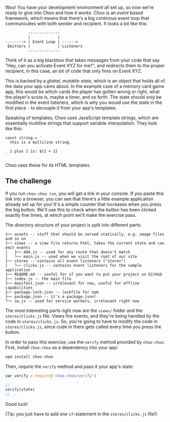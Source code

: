 Woo! You have your development environment all set up, so now we're ready to
give into Choo and how it works. Choo is an _event based_ framework, which
means that there's a big continous event loop that communicates with both
sender and recipient. It looks a bit like this:

```
          --------------
          |            |
--------> | Event Loop | ------>
 Emitters |            | Listeners
          --------------
```

Think of it as a big blackbox that takes messages from your code that say
"Hey, can you activate Event XYZ for me?", and redirects them to the
proper recipient, in this case, an bit of code that only fires on Event XYZ.

This is backed by a _global, mutable state_, which is an object that holds all
of the data your app cares about. In the example case of a memory card game
app, this would be which cards the player has gotten wrong or right, what the
player's score is, maybe a timer, and so forth. The state should only be
modified in the event listeners, which is why you would use the state in the
first place - to decouple it from your app's templates.

Speaking of templates, Choo uses JavaScript template strings, which are
essentially multiline strings that support variable interpolation. They look
like this:

```
const string = `
  this is a multiline string.

  1 plus 1 is: ${1 + 1}
`
```

Choo uses these for its HTML templates.

## The challenge

If you run `choo-choo run`, you will get a link in your console. If you paste
this link into a browser, you can see that there's a little example application
already set up for you! It's a simple counter that increases when you press the
big button. We'll use this to check when the button has been clicked exactly
five times, at which point we'll make the exercise pass.

The directory structure of your project is split into different parts:

```
├── assets -- stuff that should be served statically, e.g. image files and so on
├── views -- a view file returns html, takes the current state and can emit events
│   ├── 404.js -- used for any route that doesn't match
│   └── main.js -- used when we visit the root of our site
├── stores -- contains all event listeners ("stores")
|   └── clicks.js -- contains event listeners for the sample application
├── README.md -- useful for if you want to put your project on GitHub
├── index.js -- the main file
├── manifest.json -- irrelevant for now, useful for offline capabilities
├── package-lock.json -- lockfile for npm
├── package.json -- it's a package.json!
└── sw.js -- used for service workers, irrelevant right now
```

The most interesting parts right now are the `views/` folder and the `stores/clicks.js`
file. Views fire events, and they're being handled by the code in `stores/clicks.js`.
So, you're going to have to modify the code in `stores/clicks.js`, since code in there
gets called every time you press the button.

In order to pass this exercise, use the `verify` method provided by
`choo-choo`. First, install `choo-choo` as a dependency into your app:

```sh
npm install choo-choo
```

Then, require the `verify` method and pass it your app's state:

```js
var verify = require('choo-choo/verify')

// ...
verify(state)
// ...
```

Good luck!

(Tip: you just have to add one `if`-statement in the `stores/clicks.js` file!)

